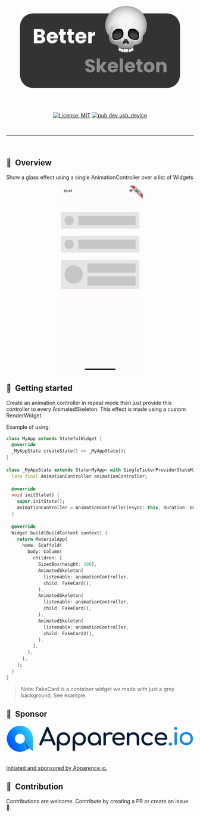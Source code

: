 <p align="center">
  <img src="https://github.com/Apparence-io/better_skeleton/raw/master/images/logo.png" alt="better skeleton logo" />
</p>
<br><br>

<p align="center">
  <a href="https://opensource.org/licenses/MIT"><img src="https://img.shields.io/badge/license-MIT-purple.svg" alt="License: MIT"></a>
  <a href="https://pub.dev/packages/usb_device"><img src="https://img.shields.io/pub/v/better_skeleton" alt="pub dev usb_device"></a>
</p>
<br>
<hr>
<br>

## 🚀&nbsp; Overview

Show a glass effect using a single AnimationController over a list of Widgets

<p align="center">
  <img src="https://github.com/Apparence-io/better_skeleton/blob/master/images/example.gif?raw=true" width="230" alt="Apparence.io better skeleton plugin gif">
</p>

## 📖&nbsp; Getting started

Create an animation controller in repeat mode then just provide this controller to every AnimatedSkeleton. 
This effect is made using a custom RenderWidget. 

Example of using:
```dart
class MyApp extends StatefulWidget {
  @override
  _MyAppState createState() => _MyAppState();
}

class _MyAppState extends State<MyApp> with SingleTickerProviderStateMixin {
  late final AnimationController animationController;

  @override
  void initState() {
    super.initState();
    animationController = AnimationController(vsync: this, duration: Duration(milliseconds: 1000))..repeat();
  }

  @override
  Widget build(BuildContext context) {
    return MaterialApp(
      home: Scaffold(
        body: Column(
          children: [
            SizedBox(height: 100),
            AnimatedSkeleton(
              listenable: animationController,
              child: FakeCard(),
            ),
            AnimatedSkeleton(
              listenable: animationController,
              child: FakeCard(),
            ),
            AnimatedSkeleton(
              listenable: animationController,
              child: FakeCard2(),
            ),
          ],
        ),
      ),
    );
  }
}
```

> Note: FakeCard is a container widget we made with just a grey background. See example. 

## 📣&nbsp; Sponsor

<img src="https://github.com/Apparence-io/bart/raw/master/.github/img/apparence_logo.png" alt="logo apparence io" />
<br />
<br />

[Initiated and sponsored by Apparence.io.](https://apparence.io)

## 👥&nbsp; Contribution

Contributions are welcome.
Contribute by creating a PR or create an issue 🎉.